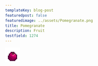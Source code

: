 ```yaml
---
templateKey: blog-post
featuredpost: false
featuredimage: ../assets/Pomegranate.png
title: Pomegranate
description: Fruit
testfield: 1274
---
```

![Pomegranate](../assets/Pomegranate.png)